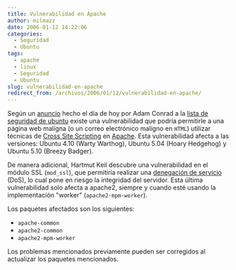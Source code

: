 ```yaml
---
title: Vulnerabilidad en Apache
author: milmazz
date: 2006-01-12 14:22:06
categories:
  - Seguridad
  - Ubuntu
tags:
  - apache
  - linux
  - Seguridad
  - Ubuntu
slug: vulnerabilidad-en-apache
redirect_from: /archivos/2006/01/12/vulnerabilidad-en-apache/
---
```


Según un [anuncio](http://lists.ubuntu.com/archives/ubuntu-security-announce/2006-January/000276.html) hecho el día de hoy por Adam Conrad a la [lista de seguridad de ubuntu](http://lists.ubuntu.com/mailman/listinfo/ubuntu-security-announce) existe una vulnerabilidad que podría permitirle a una página web maligna (o un correo electrónico maligno en `HTML`) utilizar técnicas de [Cross Site Scripting](http://es.wikipedia.org/wiki/Cross_Site_Scripting) en [Apache](http://apache.org/). Esta vulnerabilidad afecta a las versiones: Ubuntu 4.10 (Warty Warthog), Ubuntu 5.04 (Hoary Hedgehog) y Ubuntu 5.10 (Breezy Badger).

De manera adicional, Hartmut Keil descubre una vulnerabilidad en el módulo SSL (`mod_ssl`), que permitiría realizar una [denegación de servicio](http://es.wikipedia.org/wiki/DoS) (DoS), lo cual pone en riesgo la integridad del servidor. Esta última vulnerabilidad solo afecta a apache2, siempre y cuando esté usando la implementación "worker" (`apache2-mpm-worker`).

Los paquetes afectados son los siguientes:

  * `apache-common`
  * `apache2-common`
  * `apache2-mpm-worker`

Los problemas mencionados previamente pueden ser corregidos al actualizar los paquetes mencionados.
